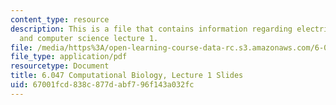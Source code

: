 ```yaml
---
content_type: resource
description: This is a file that contains information regarding electrical engineering
  and computer science lecture 1.
file: /media/https%3A/open-learning-course-data-rc.s3.amazonaws.com/6-047-computational-biology-fall-2015/67001fcd838c877dabf796f143a032fc_MIT6_047F15_Lecture01.pdf
file_type: application/pdf
resourcetype: Document
title: 6.047 Computational Biology, Lecture 1 Slides
uid: 67001fcd-838c-877d-abf7-96f143a032fc
---
```

